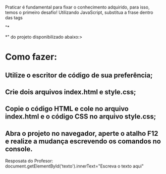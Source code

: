 <p> Praticar é fundamental para fixar o conhecimento adquirido, para isso, temos o primeiro desafio! Utilizando JavaScript, substitua a frase dentro das tags</p> "*<p> </p>*" do projeto disponibilizado abaixo:>

<h1>Como fazer:</h1>

<h2>Utilize o escritor de código de sua preferência;</h2>
<h2>Crie dois arquivos index.html e style.css;</h2>
<h2>Copie o código HTML e cole no arquivo index.html e o código CSS no arquivo style.css;</h2>
<h2>Abra o projeto no navegador, aperte o atalho F12 e realize a mudança escrevendo os comandos no console.</h2>

<p>Resposata do Profesor: 
    document.getElementById('texto').innerText="Escreva o texto aqui"
</p>
